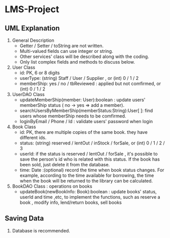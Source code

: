 # LMS-Project

## UML Explanation
1. General Description
    - Getter / Setter / toString are not written.
    - Multi-valued fields can use integer or string.
    - Other services' class will be described along with the coding. 
    - Only list complex fields and methods to discuss below. 
2. User Class
    - id: PK, 6 or 8 digits
    - userType: (string) Staff / User / Supplier , or (int) 0 / 1 / 2
    - memberShip: yes / no / tbReviewed : applied but not comfirmed, or (int) 0 / 1 / 2
3. UserDAO Class
    + updateMemberShip(member: User):boolean : update users' memberShip status ( no -> yes => add a member). 
    + searchUsersByMemberShip(memberStatus:String):User[ ]: find users whose memberShip needs to be comfirmed.
    + loginByEmail / Phone / Id : validate users' password when login
4. Book Class
    - id: PK, there are multiple copies of the same book. they have different ids.
    - status: (string) reserved / lentOut / inStock / forSale, or (int) 0 / 1 / 2 / 3
    - userId: if the status is reserved / lentOut / forSale , it's possible to save the person's id who is related with this status. If the book has been sold, just delete it from the database. 
    - time: Date :(optional) record the time when book status changes. For example, according to the time available for borrowing, the time when the book will be returned to the library can be calculated.
5. BookDAO Class : operations on books
    + updateBook(newBookInfo: Book):boolean   :  update books' status, userId and time ,etc, to implement the functions, such as reserve a book , modify info, lend/return books, sell books 

## Saving Data
1. Database is recommended.



